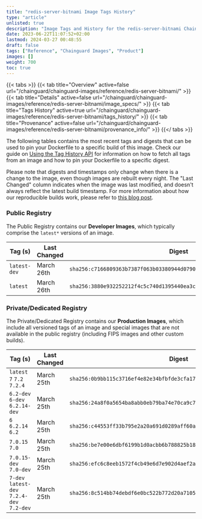 ```yaml
---
title: "redis-server-bitnami Image Tags History"
type: "article"
unlisted: true
description: "Image Tags and History for the redis-server-bitnami Chainguard Image"
date: 2023-06-22T11:07:52+02:00
lastmod: 2024-03-27 00:48:55
draft: false
tags: ["Reference", "Chainguard Images", "Product"]
images: []
weight: 700
toc: true
---
```


{{< tabs >}}
{{< tab title="Overview" active=false url="/chainguard/chainguard-images/reference/redis-server-bitnami/" >}}
{{< tab title="Details" active=false url="/chainguard/chainguard-images/reference/redis-server-bitnami/image_specs/" >}}
{{< tab title="Tags History" active=true url="/chainguard/chainguard-images/reference/redis-server-bitnami/tags_history/" >}}
{{< tab title="Provenance" active=false url="/chainguard/chainguard-images/reference/redis-server-bitnami/provenance_info/" >}}
{{</ tabs >}}

The following tables contains the most recent tags and digests that can be used to pin your Dockerfile to a specific build of this image. Check our guide on [Using the Tag History API](/chainguard/chainguard-images/using-the-tag-history-api/) for information on how to fetch all tags from an image and how to pin your Dockerfile to a specific digest.

Please note that digests and timestamps only change when there is a change to the image, even though images are rebuilt every night. The "Last Changed" column indicates when the image was last modified, and doesn't always reflect the latest build timestamp. For more information about how our reproducible builds work, please refer to [this blog post](https://www.chainguard.dev/unchained/reproducing-chainguards-reproducible-image-builds).

### Public Registry
The Public Registry contains our **Developer Images**, which typically comprise the `latest*` versions of an image.

| Tag (s)       | Last Changed | Digest                                                                    |
|---------------|--------------|---------------------------------------------------------------------------|
|  `latest-dev` | March 26th   | `sha256:c7166809363b7387f063b03380944d07909b4ce6d462191141b29f6ffe969a0a` |
|  `latest`     | March 26th   | `sha256:3880e932252212f4c5c740d1395440ea3c7d8228dffe1bb7007a7cbbdd3de600` |


### Private/Dedicated Registry
The Private/Dedicated Registry contains our **Production Images**, which include all versioned tags of an image and special images that are not available in the public registry (including FIPS images and other custom builds).

| Tag (s)                                     | Last Changed | Digest                                                                    |
|---------------------------------------------|--------------|---------------------------------------------------------------------------|
|  `latest` `7` `7.2` `7.2.4`                 | March 25th   | `sha256:0b9bb115c3716ef4e82e34bfbfde3cfa172805e3aef35693653e3c50277e3a7f` |
|  `6.2-dev` `6-dev` `6.2.14-dev`             | March 25th   | `sha256:24a8f0a5654ba8abb0eb79ba74e70ca9c7d7295de8298f46721bcbf70dbe58f2` |
|  `6` `6.2.14` `6.2`                         | March 25th   | `sha256:c44553ff33b795e2a20a691d0289aff60a241d5d29f8dcbeedec15b2a963c99b` |
|  `7.0.15` `7.0`                             | March 25th   | `sha256:be7e00e6dbf6199b1d0acbb6b788825b184b876e51d89ec585d4b138981511f6` |
|  `7.0.15-dev` `7.0-dev`                     | March 25th   | `sha256:efc6c8eeb1572f4cb49e6d7e902d4aef2a9b915591d815f1d5d8352daba8fc8e` |
|  `7-dev` `latest-dev` `7.2.4-dev` `7.2-dev` | March 25th   | `sha256:8c514bb74debdf6e0bc522b772d20a71059472b00cce38edc02d456f383ad8b7` |

